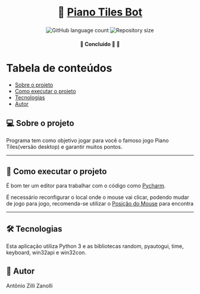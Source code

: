 <h1 align="center">
     🤖 <a href="#" alt="dado"> Piano Tiles Bot </a>
</h1>

<h3 align="center">

</h3>

<p align="center">
  <img alt="GitHub language count" src="https://img.shields.io/github/languages/count/antonioZZanolli/PianoTilesBot?color=%2304D361">

  <img alt="Repository size" src="https://img.shields.io/github/repo-size/antonioZZanolli/PianoTilesBot">
      
 
</p>

<h4 align="center">
	🚧   Concluído 🚀 🚧
</h4>

Tabela de conteúdos
=================
<!--ts-->
   * [Sobre o projeto](#-sobre-o-projeto)
   * [Como executar o projeto](#-como-executar-o-projeto)
   * [Tecnologias](#-tecnologias)
   * [Autor](#-autor)
<!--te-->


## 💻 Sobre o projeto
Programa tem como objetivo jogar para você o famoso jogo Piano Tiles(versão desktop) e garantir muitos pontos.

---

## 🚀 Como executar o projeto
É bom ter um editor para trabalhar com o código como [Pycharm](https://www.jetbrains.com/pt-br/pycharm/download/#section=windows).

É necessário reconfigurar o local onde o mouse vai clicar, podendo mudar de jogo para jogo, recomenda-se utilizar o [Posição do Mouse](https://github.com/AntonioZZanolli/PosicaoMouse) para encontra

---

## 🛠 Tecnologias
Esta aplicação utiliza Python 3 e as bibliotecas random, pyautogui, time, keyboard, win32api e win32con.

## 🦸 Autor
Antônio Zilli Zanolli

